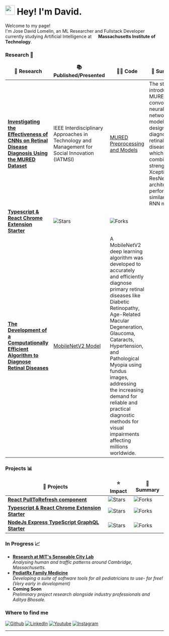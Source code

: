 <h1><img src="https://emojis.slackmojis.com/emojis/images/1531849430/4246/blob-sunglasses.gif?1531849430" width="30"/> Hey! I'm David.</h1>


<p>Welcome to my page! </br> I'm Jose David Lomelin, an ML Researcher and Fullstack Developer currently studying Artificial Intelligence at <img src="https://upload.wikimedia.org/wikipedia/commons/thumb/0/0c/MIT_logo.svg/1280px-MIT_logo.svg.png" width="13"/> <b>Massachusetts Institute of Technology</b>. </p>

<h3>Research 🔬</h3>
<table>
  <thead align="center">
    <tr border: none;>
      <td><b>🧪 Research</b></td>
      <td><b>📚 Published/Presented</b></td>
       <td><b>👨‍💻 Code</b></td>
      <td><b>📖 Summary</b></td>
    </tr>
  </thead>
  <tbody>
    <tr>
      <td><a href="https://ieeexplore.ieee.org/document/10502464"><b>Investigating the Effectiveness of CNNs on Retinal Disease Diagnosis Using the MURED Dataset</b></a></td>
      <td>IEEE Interdisciplinary Approaches in Technology and Management for Social Innovation (IATMSI)</td>
      <td><a href="https://github.com/jdl20515/IEEE-MURED-CV-Model">MURED Preprocessing and Models</a></td>
      <td>The study introduces MUREDNet, a convolutional neural network model designed for diagnosing retinal diseases, which combines the strengths of Xception and ResNet architectures, performing similar to RNN models.
</td>
    </tr>
	  <tr>
      <td><a href="https://github.com/thmsgbrt/Chrome-Extension-with-React-and-Typescript-Starter-Pack"><b>Typescript & React Chrome Extension Starter</b></a></td>
      <td><img alt="Stars" src="https://img.shields.io/github/stars/thmsgbrt/Chrome-Extension-with-React-and-Typescript-Starter-Pack?style=flat-square&labelColor=343b41"/></td>
      <td><img alt="Forks" src="https://img.shields.io/github/forks/thmsgbrt/Chrome-Extension-with-React-and-Typescript-Starter-Pack?style=flat-square&labelColor=343b41"/></td>
    </tr>
    <tr>
      <td><a href="https://ijsser.org/more2022.php?id=213"><b>The Development of a Computationally Efficient Algorithm to Diagnose Retinal Diseases</b></a></td>
      <td><a href="https://github.com/jdl20515/IJSSER-Retinal-Model/tree/main">MobileNetV2 Model</a></td>
      <td>A MobileNetV2 deep learning algorithm was developed to accurately and efficiently diagnose primary retinal diseases like Diabetic Retinopathy, Age-Related Macular Degeneration, Glaucoma, Cataracts, Hypertension, and Pathological Myopia using fundus images, addressing the increasing demand for reliable and practical diagnostic methods for visual impairments affecting millions worldwide.</td>
    </tr>
  </tbody>
</table>

<h3>Projects 📊</h3>
<table>
  <thead align="center">
    <tr border: none;>
      <td><b>🎁 Projects</b></td>
      <td><b>⭐ Impact</b></td>
      <td><b>📖 Summary</b></td>
    </tr>
  </thead>
  <tbody>
    <tr>
      <td><a href="https://github.com/thmsgbrt/react-simple-pull-to-refresh"><b>React PullToRefresh component</b></a></td>
      <td><img alt="Stars" src="https://img.shields.io/github/stars/thmsgbrt/react-simple-pull-to-refresh?style=flat-square&labelColor=343b41"/></td>
      <td><img alt="Forks" src="https://img.shields.io/github/forks/thmsgbrt/react-simple-pull-to-refresh?style=flat-square&labelColor=343b41"/></td>
    </tr>
	  <tr>
      <td><a href="https://github.com/thmsgbrt/Chrome-Extension-with-React-and-Typescript-Starter-Pack"><b>Typescript & React Chrome Extension Starter</b></a></td>
      <td><img alt="Stars" src="https://img.shields.io/github/stars/thmsgbrt/Chrome-Extension-with-React-and-Typescript-Starter-Pack?style=flat-square&labelColor=343b41"/></td>
      <td><img alt="Forks" src="https://img.shields.io/github/forks/thmsgbrt/Chrome-Extension-with-React-and-Typescript-Starter-Pack?style=flat-square&labelColor=343b41"/></td>
    </tr>
    <tr>
      <td><a href="https://github.com/thmsgbrt/nodejs-typescript-express-apollo-graphql-starter"><b>NodeJs Express TypeScript GraphQL Starter</b></a></td>
      <td><img alt="Stars" src="https://img.shields.io/github/stars/thmsgbrt/nodejs-typescript-express-apollo-graphql-starter?style=flat-square&labelColor=343b41"/></td>
      <td><img alt="Forks" src="https://img.shields.io/github/forks/thmsgbrt/nodejs-typescript-express-apollo-graphql-starter?style=flat-square&labelColor=343b41"/></td>
    </tr>
  </tbody>
</table>

<h3>In Progress 📈</h3>
<ul>

  <li> <a href="https://senseable.mit.edu/"> <b>Research at MIT's Senseable City Lab</b> </a> <br/> <i>Analysing human and traffic patterns around Cambridge, Massachusetts. </i> </li>
      <li> <a href="https://pediatrx-calc.netlify.app/"> <b>PediatRx Family Medicine</b> </a> <br/> <i>Developing a suite of software tools for all pediatricians to use- for free! (Very early in development)</i> </li>
        <li> <a> <b>Coming Soon</b> </a> <br/> <i>Preliminary project research alongside industry professionals and Aditya Bhosale. </i> </li>
  


</ul>

<h3>Where to find me</h3>
<p><a href="https://github.com/jdl20515" target="_blank"><img alt="Github" src="https://img.shields.io/badge/GitHub-%2312100E.svg?&style=for-the-badge&logo=Github&logoColor=white" /></a> 
<a href="https://www.linkedin.com/in/david-lomelin-2b7678252/" target="_blank"><img alt="LinkedIn" src="https://img.shields.io/badge/linkedin-%230077B5.svg?&style=for-the-badge&logo=linkedin&logoColor=white" /></a>
<a href="https://www.youtube.com/@davidlomelin" target="_blank"><img alt="Youtube" src="https://img.shields.io/badge/youtube-%23FF0000.svg?&style=for-the-badge&logo=youtube&logoColor=white" /></a>
	<a href="https://www.instagram.com/davidlomelin05/" target="_blank"><img alt="Instagram" src="https://img.shields.io/badge/Instagram-%23E1306C.svg?&style=for-the-badge&logo=instagram&logoColor=white" /></a>
</p>

------------


